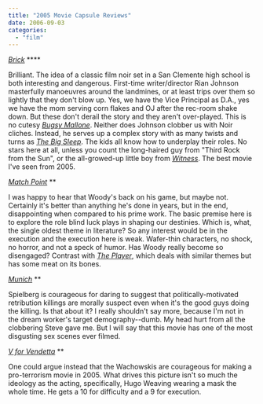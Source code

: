 ```yaml
---
title: "2005 Movie Capsule Reviews"
date: 2006-09-03
categories: 
  - "film"
---
```


[_Brick_](http://www.imdb.com/title/tt0393109/) \*\*\*\*

Brilliant. The idea of a classic film noir set in a San Clemente high school is both interesting and dangerous. First-time writer/director Rian Johnson masterfully manoeuvres around the landmines, or at least trips over them so lightly that they don't blow up. Yes, we have the Vice Principal as D.A., yes we have the mom serving corn flakes and OJ after the rec-room shake down. But these don't derail the story and they aren't over-played. This is no cutesy [_Bugsy Mallone_](http://www.imdb.com/title/tt0074256/). Neither does Johnson clobber us with Noir cliches. Instead, he serves up a complex story with as many twists and turns as [_The Big Sleep_](http://www.imdb.com/title/tt0038355/). The kids all know how to underplay their roles. No stars here at all, unless you count the long-haired guy from "Third Rock from the Sun", or the all-growed-up little boy from [_Witness_](http://www.imdb.com/title/tt0090329/). The best movie I've seen from 2005.

[_Match Point_](http://www.imdb.com/title/tt0416320/) \*\*

I was happy to hear that Woody's back on his game, but maybe not. Certainly it's better than anything he's done in years, but in the end, disappointing when compared to his prime work. The basic premise here is to explore the role blind luck plays in shaping our destinies. Which is, what, the single oldest theme in literature? So any interest would be in the execution and the execution here is weak. Wafer-thin characters, no shock, no horror, and not a speck of humor. Has Woody really become so disengaged? Contrast with [_The Player_](http://www.imdb.com/title/tt0105151/), which deals with similar themes but has some meat on its bones.

[_Munich_](http://www.imdb.com/title/tt0408306/) \*\*

Spielberg is courageous for daring to suggest that politically-motivated retribution killings are morally suspect even when it's the good guys doing the killing. Is that about it? I really shouldn't say more, because I'm not in the dream worker's target demography--dumb. My head hurt from all the clobbering Steve gave me. But I will say that this movie has one of the most disgusting sex scenes ever filmed.

[_V for Vendetta_](http://www.imdb.com/title/tt0434409/) \*\*

One could argue instead that the Wachowskis are courageous for making a pro-terrorism movie in 2005. What drives this picture isn't so much the ideology as the acting, specifically, Hugo Weaving wearing a mask the whole time. He gets a 10 for difficulty and a 9 for execution.
